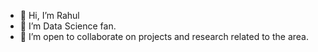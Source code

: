 - 👋 Hi, I’m Rahul
- 👀 I’m Data Science fan.
- 💞️ I’m open to collaborate on projects and research related to the area.
     

<!---
omrahulpandey/omrahulpandey is a ✨ special ✨ repository because its `README.md` (this file) appears on your GitHub profile.
You can click the Preview link to take a look at your changes.
--->
